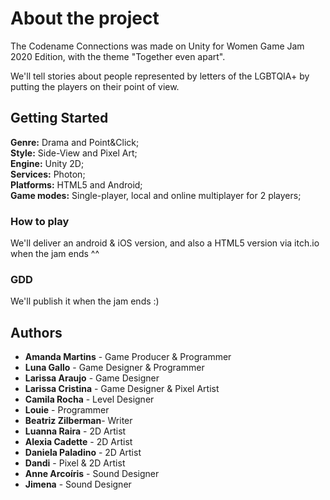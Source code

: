 # About the project

The Codename Connections was made on Unity for Women Game Jam 2020 Edition, with the theme "Together even apart". 

We'll tell stories about people represented by letters of the LGBTQIA+ by putting the players on their point of view.

## Getting Started

**Genre:** Drama and Point&Click;<br>
**Style:** Side-View and Pixel Art;<br>
**Engine:** Unity 2D;<br>
**Services:** Photon;<br>
**Platforms:** HTML5 and Android;<br>
**Game modes:** Single-player, local and online multiplayer for 2 players;

### How to play

We'll deliver an android & iOS version, and also a HTML5 version via itch.io when the jam ends ^^ 

### GDD

We'll publish it when the jam ends :)

## Authors

- **Amanda Martins** - Game Producer & Programmer
- **Luna Gallo** - Game Designer & Programmer
- **Larissa Araujo** - Game Designer
- **Larissa Cristina** - Game Designer & Pixel Artist
- **Camila Rocha** - Level Designer
- **Louie** - Programmer
- **Beatriz Zilberman**- Writer
- **Luanna Raira** - 2D Artist
- **Alexia Cadette** - 2D Artist
- **Daniela Paladino** - 2D Artist
- **Dandi** - Pixel & 2D Artist
- **Anne Arcoíris** - Sound Designer
- **Jimena** - Sound Designer
